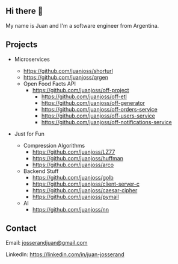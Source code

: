 ## Hi there 👋

My name is Juan and I'm a software engineer from Argentina.

## Projects

* Microservices
    - https://github.com/juanjoss/shorturl
    - https://github.com/juanjoss/qrgen
    - Open Food Facts API
      - https://github.com/juanjoss/off-project
        - https://github.com/juanjoss/off-etl
        - https://github.com/juanjoss/off-generator
        - https://github.com/juanjoss/off-orders-service
        - https://github.com/juanjoss/off-users-service
        - https://github.com/juanjoss/off-notifications-service

* Just for Fun
  - Compression Algorithms
    - https://github.com/juanjoss/LZ77
    - https://github.com/juanjoss/huffman
    - https://github.com/juanjoss/arco
  - Backend Stuff
    - https://github.com/juanjoss/golb
    - https://github.com/juanjoss/client-server-c
    - https://github.com/juanjoss/caesar-cipher
    - https://github.com/juanjoss/pymail
  - AI
    - https://github.com/juanjoss/nn

## Contact

Email: josserandjuan@gmail.com

LinkedIn: https://linkedin.com/in/juan-josserand
